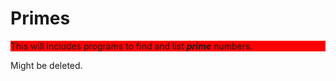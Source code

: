 # Primes
<p style = "background:red"> This will includes programs to find and list <strong><em>prime</em></strong> numbers. </p>
<p> Might be deleted. </p>
